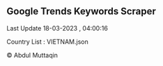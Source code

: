 

## Google Trends Keywords Scraper 
 
Last Update 18-03-2023 , 04:00:16

Country List :
VIETNAM.json



© Abdul Muttaqin 

